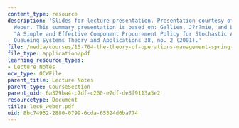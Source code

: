```yaml
---
content_type: resource
description: 'Slides for lecture presentation. Presentation courtesy of Theophane
  Weber. This summary presentation is based on: Gallien, J?r?mie, and Lawrence Wein.
  "A Simple and Effective Component Procurement Policy for Stochastic Assembly Systems."
  Queueing Systems Theory and Applications 38, no. 2 (2001).'
file: /media/courses/15-764-the-theory-of-operations-management-spring-2004/8bc74932288007996cda65324d6ba774_lec6_weber.pdf
file_type: application/pdf
learning_resource_types:
- Lecture Notes
ocw_type: OCWFile
parent_title: Lecture Notes
parent_type: CourseSection
parent_uid: 6a329ba4-c7df-c260-e7df-de3f9113a5e2
resourcetype: Document
title: lec6_weber.pdf
uid: 8bc74932-2880-0799-6cda-65324d6ba774
---
```

